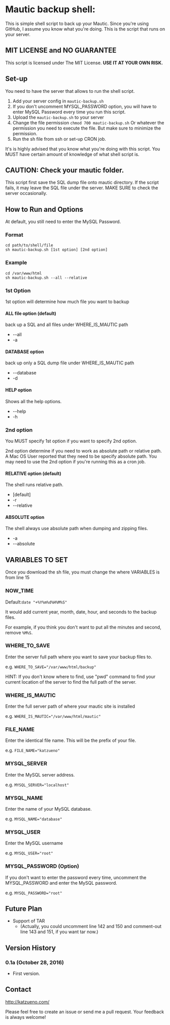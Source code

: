 # Mautic backup shell:

This is simple shell script to back up your Mautic.
Since you're using GitHub, I assume you know what you're doing. This is the script that runs on your server.

## MIT LICENSE and NO GUARANTEE

This script is licensed under The MIT License. **USE IT AT YOUR OWN RISK.**

## Set-up

You need to have the server that allows to run the shell script.

1. Add your server config in `mautic-backup.sh`
1. If you don't uncomment MYSQL_PASSWORD option, you will have to enter MySQL Password every time you run this script.
1. Upload the `mautic-backup.sh` to your server
1. Change the file permission `chmod 700 mautic-backup.sh` Or whatever the permission you need to execute the file. But make sure to minimize the permission.
1. Run the sh file from ssh or set-up CRON job.

It's is highly advised that you know what you're doing with this script. You MUST have certain amount of knowledge of what shell script is.

## CAUTION: Check your mautic folder.

This script first save the SQL dump file onto mautic directory. If the script fails, it may leave the SQL file under the server. MAKE SURE to check the server occasionally.

## How to Run and Options

At default, you still need to enter the MySQL Password.

### Format

```
cd path/to/shell/file
sh mautic-backup.sh [1st option] [2nd option]
```

### Example

```
cd /var/www/html
sh mautic-backup.sh --all --relative
```

### 1st Option

1st option will determine how much file you want to backup

#### ALL file option (default)

back up a SQL and all files under WHERE_IS_MAUTIC path
- --all
- -a

#### DATABASE option

back up only a SQL dump file under WHERE_IS_MAUTIC path

- --database
- -d

#### HELP option

Shows all the help options.

- --help
- -h

### 2nd option

You MUST specify 1st option if you want to specify 2nd option.

2nd option determine if you need to work as absolute path or relative path. A Mac OS User reported that they need to be specify absolute path. You may need to use the 2nd option if you're running this as a cron job.


#### RELATIVE option (default) 

The shell runs relative path.

- [default]
- -r
- --relative

#### ABSOLUTE option

The shell always use absolute path when dumping and zipping files. 

- -a
- --absolute


## VARIABLES TO SET

Once you download the sh file, you must change the where VARIABLES is from line 15

### NOW_TIME

Default:`date "+%Y%m%d%H%M%S"`

It would add current year, month, date, hour, and seconds to the backup files.

For example, if you think you don't want to put all the minutes and second, remove `%M%S`.


### WHERE_TO_SAVE

Enter the server full path where you want to save your backup files to.

e.g.
`WHERE_TO_SAVE="/var/www/html/backup"`

HINT: If you don't know where to find, use "pwd" command to find your current location of the server to find the full path of the server.

### WHERE_IS_MAUTIC

Enter the full server path of where your mautic site is installed

e.g.
`WHERE_IS_MAUTIC="/var/www/html/mautic"`



### FILE_NAME

Enter the identical file name. This will be the prefix of your file.

e.g.
`FILE_NAME="katzueno"`

### MYSQL_SERVER

Enter the MySQL server address.

e.g.
`MYSQL_SERVER="localhost"`

### MYSQL_NAME

Enter the name of your MySQL database.

e.g.
`MYSQL_NAME="database"`

### MYSQL_USER

Enter the MySQL username

e.g.
`MYSQL_USER="root"`


### MYSQL_PASSWORD (Option)

If you don't want to enter the password every time, uncomment the MYSQL_PASSWORD and enter the MySQL password.

e.g.
`MYSQL_PASSWORD="root"`


## Future Plan

- Support of TAR
    - (Actually, you could uncomment line 142 and 150 and comment-out line 143 and 151, if you want tar now.) 

## Version History

### 0.1a (October 28, 2016)

- First version.

## Contact

http://katzueno.com/

Please feel free to create an issue or send me a pull request.
Your feedback is always welcome!
